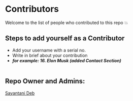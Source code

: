 # Contributors
Welcome to the list of people who contributed to this repo 💥

## Steps to add yourself as a Contributor
- Add your username with a serial no.
- Write in brief about your contribution
- ___for example: 16. Elon Musk (added Contact Section)___ <br></br>

## Repo Owner and Admins:
[Sayantani Deb](https://github.com/SayantaniDeb)
 
